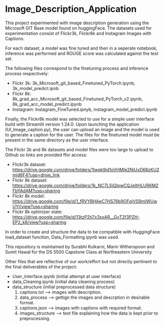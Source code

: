 # Image_Description_Application

This project experimented with image description generation using the Microsoft GIT Base model found on huggingFace. The datasets used for experimentation consist of Flickr3k, Flickr8k and Instagram Images with Captions. 

For each dataset, a model was fine tuned and then in a seperate notebook, inference was performed and ROUGE score was calculated against the test set. 

The following files correspond to the finetuning process and inference process respectively:
- Flickr 3k: 3k_Microsoft_git_based_Finetuned_PyTorch.ipynb, 3k_model_predict.ipnb
- Flickr 8k: 8k_grad_acc_Microsoft_git_based_Finetuned_PyTorch_v2.ipynb, 8k_grad_acc_model_predict.ipynb
- Instagram: Instagram_FineTuned.ipnyb, instagram_model_predict.ipynb

Finally, the Flickr8k model was selected to use for a simple user interface build with Streamlit version 1.24.0. Upon launching the application (UI_Image_caption.py), the user can upload an image and the model is used to generate a caption for the user. The files for the finetuned model must be present in the same directory as the user interface.

The Flickr 3k and 8k datasets and model files were too large to upload to Github so links are provided ffor access:
- Flickr3k dataset: https://drive.google.com/drive/folders/1lwqk9jd1oVHMIe2NiUxD68zKU2mjd6F4?usp=drive_link
- Flickr 8k dataset: https://drive.google.com/drive/folders/1k_NC7LSjQIpwCQJeItHLUR6M2FbYAdAM?usp=sharing
- Flickr 8k model: https://drive.google.com/file/d/1_fRVYBHAeC7HS76b9OFqiVS9mIWUwUYj/view?usp=sharing
- Flickr 8k optimizer state: https://drive.google.com/file/d/13tzP2ti7x3sxAR__GvT2f3PZH-EP2_k6/view?usp=sharing

In order to create and structure the data to be compatible with HuggingFace load_dataset function, Data_Formatting.ipynb was used. 

This repository is maintained by Surabhi Kulkarni, Marin Witherspoon and Sumit Hawal for the DS 5500 Capstone Class at Northeastern University


Other files that are reflective of our work/effort but not directly pertinent to the final deliverables of the project:

- User_Interface.ipynb (initial attempt at user interface)
- data_Cleaning.ipynb (initial data cleaning process)
- data_structure (initial preprocessed data structure)
  1. captions.txt --> images with description.
  2. data_process --> gettign the images and descrption in desirable format.
  3. captions.json --> images with captions with required format.
  4. images_structure --> text file explaining how the data is kept prior to preprocessing.
